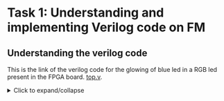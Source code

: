 # Task 1: Understanding and implementing Verilog code on FM
## Understanding the verilog code
This is the link of the verilog code for the glowing of blue led in a RGB led present in the FPGA board. [top.v](https://github.com/thesourcerer8/VSDSquadron_FM/blob/main/led_blue/top.v). 
<details>
  <summary>Click to expand/collapse</summary>
The first section of the verilog code says 
+ led_red,led_blue,led_green  These are the output wires that controls the clors of RGB led which carries output of logic 1 or 0
+ hw_clk  It is a clock that provides clock signals to the module"s timing.
+ testwire  it is connected to bit 5  of the frequency counter



